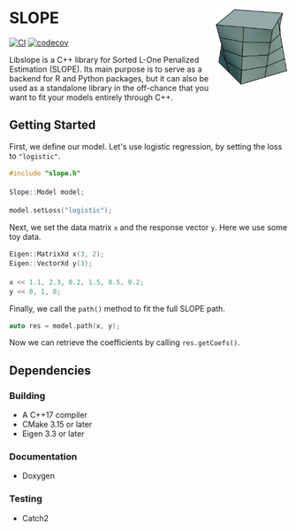 # SLOPE <img src='https://raw.githubusercontent.com/jolars/libslope/refs/heads/main/assets/slope-logo.png' align="right" height="139" />

[![CI](https://github.com/jolars/libslope/actions/workflows/ci.yaml/badge.svg)](https://github.com/jolars/libslope/actions/workflows/ci.yaml)
[![codecov](https://codecov.io/gh/jolars/libslope/graph/badge.svg?token=y0mJN9eqYr)](https://codecov.io/gh/jolars/libslope)

Libslope is a C++ library for Sorted L-One Penalized Estimation (SLOPE). Its main
purpose is to serve as a backend for R and Python packages, but it can also be
used as a standalone library in the off-chance that you want to fit your models
entirely through C++.

## Getting Started

First, we define our model. Let's use logistic regression, by setting the
loss to `"logistic"`.

```cpp
#include "slope.h"

Slope::Model model;

model.setLoss("logistic");
```

Next, we set the data matrix `x` and the response vector `y`. Here we use some
toy data.

```cpp
Eigen::MatrixXd x(3, 2);
Eigen::VectorXd y(3);

x << 1.1, 2.3, 0.2, 1.5, 0.5, 0.2;
y << 0, 1, 0;
```

Finally, we call the `path()` method to fit the full SLOPE path.

```cpp
auto res = model.path(x, y);
```

Now we can retrieve the coefficients by calling `res.getCoefs()`.

## Dependencies

### Building

- A C++17 compiler
- CMake 3.15 or later
- Eigen 3.3 or later

### Documentation

- Doxygen

### Testing

- Catch2
